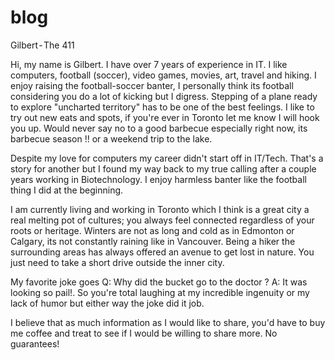 # blog

Gilbert - The 411

Hi, my name is Gilbert. I have over 7 years of experience in IT. I like computers, football (soccer), video games, movies, art, travel and hiking. I enjoy raising the football-soccer banter, I personally think its football considering you do a lot of kicking but I digress. Stepping of a plane ready to explore "uncharted territory" has to be one of the best feelings. I like to try out new eats and spots, if you're ever in Toronto let me know I will hook you up. Would never say no to a good barbecue especially right now, its barbecue season !! or a weekend trip to the lake. 

Despite my love for computers my career didn't start off in IT/Tech. That's a story for another but I found my way back to my true calling after a couple years working in Biotechnology. I enjoy harmless banter like the football thing I did at the beginning.

I am currently living and working in Toronto which I think is a great city a real melting pot of cultures; you always feel connected regardless of your roots or heritage. Winters are not as long and cold as in Edmonton or Calgary, its not constantly raining like in Vancouver. Being a hiker the surrounding areas has always offered an avenue to get lost in nature. You just need to take a short drive outside the inner city.

My favorite joke goes Q: Why did the bucket go to the doctor ? A: It was looking so pail!. So you're total laughing at my incredible ingenuity or my lack of humor but either way the joke did it job.

I believe that as much information as I would like to share, you'd have to buy me coffee and treat to see if I would be willing to share more. No guarantees!

